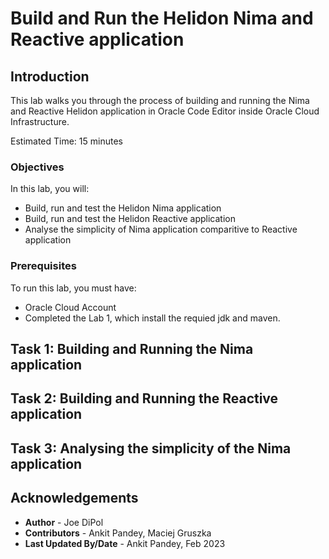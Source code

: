 # Build and Run the Helidon Nima and Reactive application

## Introduction

This lab walks you through the process of building and running the Nima and Reactive Helidon application in Oracle Code Editor inside Oracle Cloud Infrastructure.

Estimated Time: 15 minutes



### Objectives

In this lab, you will:

* Build, run and test the Helidon Nima application
* Build, run and test the Helidon Reactive application
* Analyse the simplicity of Nima application comparitive to Reactive application

### Prerequisites

To run this lab, you must have:

* Oracle Cloud Account
* Completed the Lab 1, which install the requied jdk and maven.

## Task 1: Building and Running the Nima application



## Task 2: Building and Running the Reactive application


## Task 3: Analysing the simplicity of the Nima application


## Acknowledgements

* **Author** -  Joe DiPol
* **Contributors** - Ankit Pandey, Maciej Gruszka
* **Last Updated By/Date** - Ankit Pandey, Feb 2023
